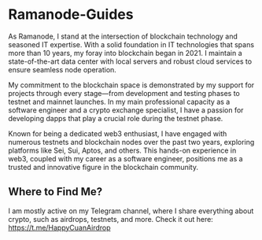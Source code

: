 # Ramanode-Guides

As Ramanode, I stand at the intersection of blockchain technology and seasoned IT expertise. With a solid foundation in IT technologies that spans more than 10 years, my foray into blockchain began in 2021. I maintain a state-of-the-art data center with local servers and robust cloud services to ensure seamless node operation.

My commitment to the blockchain space is demonstrated by my support for projects through every stage—from development and testing phases to testnet and mainnet launches. In my main professional capacity as a software engineer and a crypto exchange specialist, I have a passion for developing dapps that play a crucial role during the testnet phase.

Known for being a dedicated web3 enthusiast, I have engaged with numerous testnets and blockchain nodes over the past two years, exploring platforms like Sei, Sui, Aptos, and others. This hands-on experience in web3, coupled with my career as a software engineer, positions me as a trusted and innovative figure in the blockchain community.

## Where to Find Me?

I am mostly active on my Telegram channel, where I share everything about crypto, such as airdrops, testnets, and more. Check it out here: https://t.me/HappyCuanAirdrop
